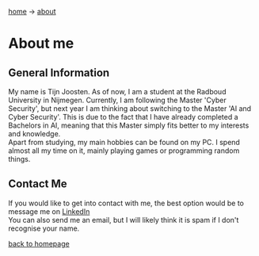 [home](home.md) -> [about](about.md)

# About me

## General Information

My name is Tijn Joosten. As of now, I am a student at the Radboud University in Nijmegen. Currently, I am following the Master 'Cyber Security', but next year I am thinking about switching to the Master 'AI and Cyber Security'. This is due to the fact that I have already completed a Bachelors in AI, meaning that this Master simply fits better to my interests and knowledge. <br>
Apart from studying, my main hobbies can be found on my PC. I spend almost all my time on it, mainly playing games or programming random things. 

## Contact Me
If you would like to get into contact with me, the best option would be to message me on <a href="https://www.linkedin.com/in/tijnjoosten/" target="_blank">LinkedIn</a> <br> 
You can also send me an email, but I will likely think it is spam if I don't recognise your name.

[back to homepage](home.md)
